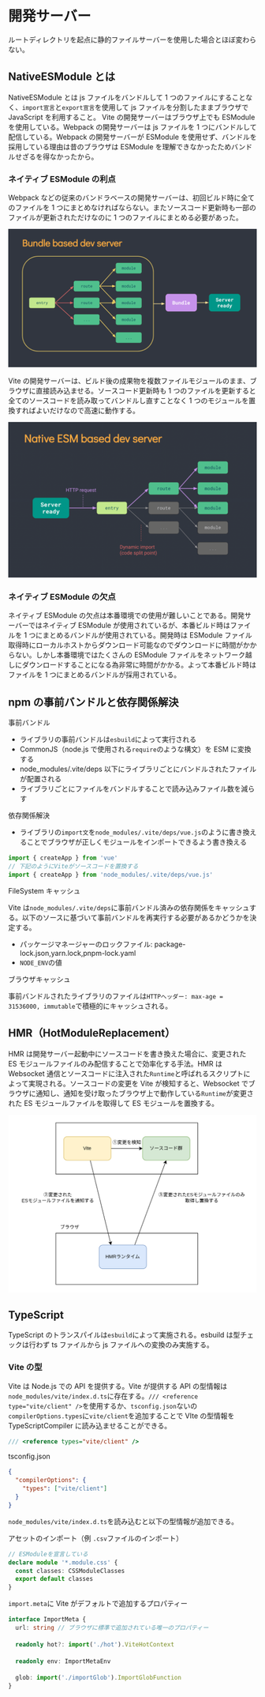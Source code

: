 # 開発サーバー

ルートディレクトリを起点に静的ファイルサーバーを使用した場合とほぼ変わらない。

## NativeESModule とは

NativeESModule とは js ファイルをバンドルして 1 つのファイルにすることなく、`import宣言`と`export宣言`を使用して js ファイルを分割したままブラウザで JavaScript を利用すること。
Vite の開発サーバーはブラウザ上でも ESModule を使用している。Webpack の開発サーバーは js ファイルを 1 つにバンドルして配信している。Webpack の開発サーバーが ESModule を使用せず、バンドルを採用している理由は昔のブラウザは ESModule を理解できなかったためバンドルせざるを得なかったから。

### ネイティブ ESModule の利点

Webpack などの従来のバンドラベースの開発サーバーは、初回ビルド時に全てのファイルを 1 つにまとめなければならない。またソースコード更新時も一部のファイルが更新されただけなのに 1 つのファイルにまとめる必要があった。

![bundler](./images/bundler-based-dev-server.png)

Vite の開発サーバーは、ビルド後の成果物を複数ファイルモジュールのまま、ブラウザに直接読み込ませる。ソースコード更新時も 1 つのファイルを更新すると全てのソースコードを読み取ってバンドルし直すことなく 1 つのモジュールを置換すればよいだけなので高速に動作する。

![esm](./images/ESM-based-dev-server.png)

### ネイティブ ESModule の欠点

ネイティブ ESModule の欠点は本番環境での使用が難しいことである。開発サーバーではネイティブ ESModule が使用されているが、本番ビルド時はファイルを 1 つにまとめるバンドルが使用されている。開発時は ESModule ファイル取得時にローカルホストからダウンロード可能なのでダウンロードに時間がかからない。しかし本番環境ではたくさんの ESModule ファイルをネットワーク越しにダウンロードすることになる為非常に時間がかかる。よって本番ビルド時はファイルを 1 つにまとめるバンドルが採用されている。

## npm の事前バンドルと依存関係解決

事前バンドル

- ライブラリの事前バンドルは`esbuild`によって実行される
- CommonJS（node.js で使用される`require`のような構文）を ESM に変換する
- node_modules/.vite/deps 以下にライブラリごとにバンドルされたファイルが配置される
- ライブラリごとにファイルをバンドルすることで読み込みファイル数を減らす

依存関係解決

- ライブラリの`import文`を`node_modules/.vite/deps/vue.js`のように書き換えることでブラウザが正しくモジュールをインポートできるよう書き換える

```TypeScript
import { createApp } from 'vue'
// 下記のようにViteがソースコードを置換する
import { createApp } from 'node_modules/.vite/deps/vue.js'
```

FileSystem キャッシュ

Vite は`node_modules/.vite/deps`に事前バンドル済みの依存関係をキャッシュする。以下のソースに基づいて事前バンドルを再実行する必要があるかどうかを決定する。

- パッケージマネージャーのロックファイル: package-lock.json,yarn.lock,pnpm-lock.yaml
- `NODE_ENV`の値

ブラウザキャッシュ

事前バンドルされたライブラリのファイルは`HTTPヘッダー: max-age = 31536000, immutable`で積極的にキャッシュされる。

## HMR（HotModuleReplacement）

HMR は開発サーバー起動中にソースコードを書き換えた場合に、変更された ES モジュールファイルのみ配信することで効率化する手法。HMR は Websocket 通信とソースコードに注入された`Runtime`と呼ばれるスクリプトによって実現される。ソースコードの変更を Vite が検知すると、Websocket でブラウザに通知し、通知を受け取ったブラウザ上で動作している`Runtime`が変更された ES モジュールファイルを取得して ES モジュールを置換する。

![HMR](./images/HMR.png)

## TypeScript

TypeScript のトランスパイルは`esbuild`によって実施される。esbuild は型チェックは行わず ts ファイルから js ファイルへの変換のみ実施する。

### Vite の型

Vite は Node.js での API を提供する。Vite が提供する API の型情報は`node_modules/vite/index.d.ts`に存在する。`/// <reference type="vite/client" />`を使用するか、`tsconfig.json`ないの`compilerOptions.types`に`vite/client`を追加することで VIte の型情報を TypeScriptCompiler に読み込ませることができる。

```TypeScript
/// <reference types="vite/client" />
```

tsconfig.json

```tsconfig.json
{
  "compilerOptions": {
    "types": ["vite/client"]
  }
}
```

`node_modules/vite/index.d.ts`を読み込むと以下の型情報が追加できる。

アセットのインポート（例 `.csv`ファイルのインポート）

```TypeScript
// ESModuleを宣言している
declare module '*.module.css' {
  const classes: CSSModuleClasses
  export default classes
}
```

`import.meta`に Vite がデフォルトで追加するプロパティー

```TypeScript
interface ImportMeta {
  url: string // ブラウザに標準で追加されている唯一のプロパティー

  readonly hot?: import('./hot').ViteHotContext

  readonly env: ImportMetaEnv

  glob: import('./importGlob').ImportGlobFunction
}
```
